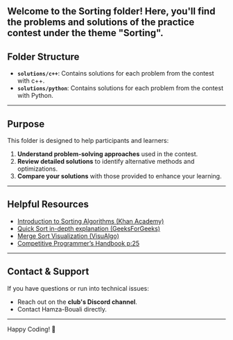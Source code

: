 Welcome to the **Sorting** folder! Here, you'll find the problems and solutions of the practice contest under the theme "Sorting".
---

## Folder Structure

- **`solutions/c++`**: Contains solutions for each problem from the contest with c++.
- **`solutions/python`**: Contains solutions for each problem from the contest with Python.

---

## Purpose

This folder is designed to help participants and learners:
1. **Understand problem-solving approaches** used in the contest.
2. **Review detailed solutions** to identify alternative methods and optimizations.
3. **Compare your solutions** with those provided to enhance your learning.


---

## Helpful Resources

- [Introduction to Sorting Algorithms (Khan Academy)](https://www.khanacademy.org/computing/computer-science/algorithms)
- [Quick Sort in-depth explanation (GeeksForGeeks)](https://www.geeksforgeeks.org/quick-sort/)
- [Merge Sort Visualization (VisuAlgo)](https://visualgo.net/en/sorting)
- [Competitive Programmer’s Handbook p:25](https://cses.fi/book/book.pdf)

---

## Contact & Support

If you have questions or run into technical issues:
- Reach out on the **club's Discord channel**.
- Contact Hamza-Bouali directly.

---

Happy Coding! 🚀
